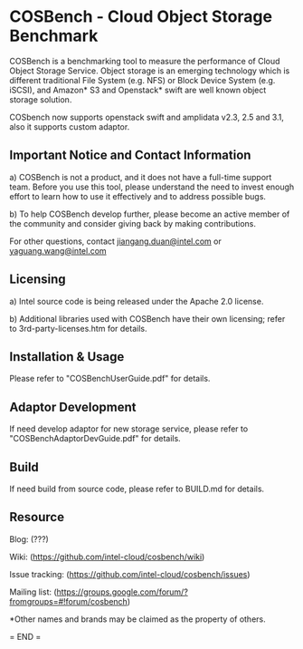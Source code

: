 COSBench - Cloud Object Storage Benchmark
=========================================

COSBench is a benchmarking tool to measure the performance of Cloud Object Storage Service. Object storage is an 
emerging technology which is different traditional File System (e.g. NFS) or Block Device System (e.g. iSCSI), and 
Amazon* S3 and Openstack* swift are well known object storage solution.

COSbench now supports openstack swift and amplidata v2.3, 2.5 and 3.1, also it supports custom adaptor.


Important Notice and Contact Information
----------------------------------------

a) COSBench is not a product, and it does not have a full-time support team. Before you use this tool, please understand 
the need to invest enough effort to learn how to use it effectively and to address possible bugs.

b) To help COSBench develop further, please become an active member of the community and consider giving back by making 
contributions.

For other questions, contact jiangang.duan@intel.com or yaguang.wang@intel.com


Licensing
---------

a) Intel source code is being released under the Apache 2.0 license.

b) Additional libraries used with COSBench have their own licensing; refer to 3rd-party-licenses.htm for details.


Installation & Usage
--------------------

Please refer to "COSBenchUserGuide.pdf" for details.


Adaptor Development
-------------------
If need develop adaptor for new storage service, please refer to "COSBenchAdaptorDevGuide.pdf" for details.


Build
-----
If need build from source code, please refer to BUILD.md for details.


Resource
--------
Blog: (???)

Wiki: (https://github.com/intel-cloud/cosbench/wiki)

Issue tracking: (https://github.com/intel-cloud/cosbench/issues)

Mailing list: (https://groups.google.com/forum/?fromgroups=#!forum/cosbench)


*Other names and brands may be claimed as the property of others.


= END =
